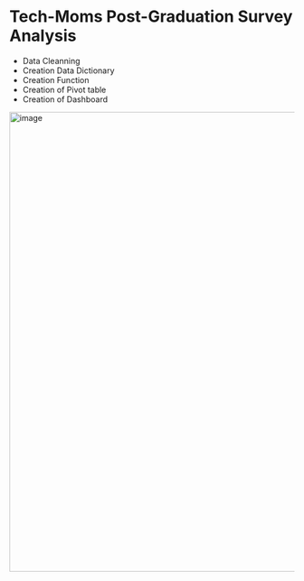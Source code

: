 # Tech-Moms Post-Graduation Survey Analysis

- Data Cleanning
- Creation Data Dictionary
- Creation Function
- Creation of Pivot table
- Creation of Dashboard
 <img width="814" alt="image" src="https://github.com/user-attachments/assets/56a6deec-91e1-42eb-a477-2b054c81af62" />
